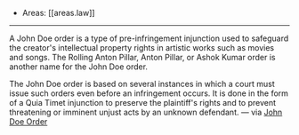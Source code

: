 
- Areas: [[areas.law]]

---

A John Doe order is a type of pre-infringement injunction used to safeguard the creator's intellectual property rights in artistic works such as movies and songs. The Rolling Anton Pillar, Anton Pillar, or Ashok Kumar order is another name for the John Doe order.

The John Doe order is based on several instances in which a court must issue such orders even before an infringement occurs. It is done in the form of a Quia Timet injunction to preserve the plaintiff's rights and to prevent threatening or imminent unjust acts by an unknown defendant. — via [John Doe Order](https://www.legalserviceindia.com/legal/article-7158-john-doe-order.html)
